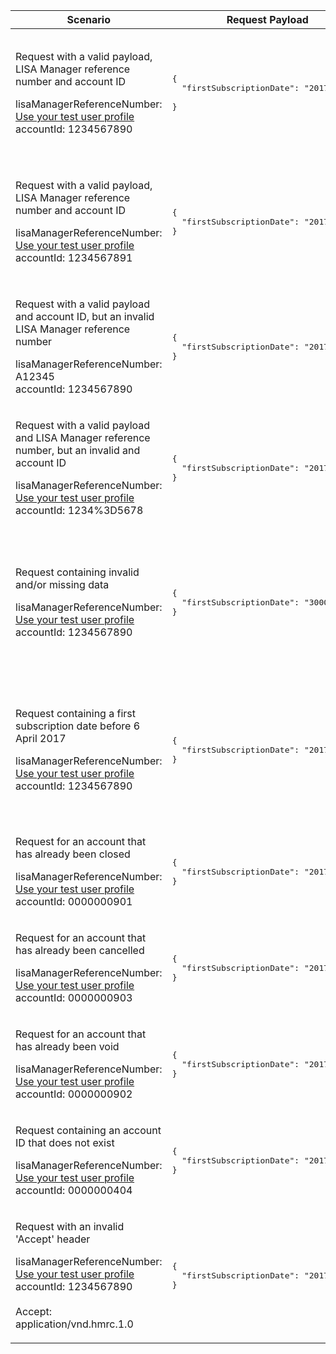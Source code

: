 <table>
    <col width="25%">
    <col width="35%">
    <col width="40%">
    <thead>
        <tr>
            <th>Scenario</th>
            <th>Request Payload</th>
            <th>Response</th>
        </tr>
    </thead>
    <tbody>
        <tr>
            <td><p>Request with a valid payload, LISA Manager reference number and account ID</p><p class="code--block">lisaManagerReferenceNumber: <a href="#testing">Use your test user profile</a><br>accountId: 1234567890</p></td>
            <td>
<pre class="code--block">
{
  "firstSubscriptionDate": "2017-05-20"<br>
}
</pre>
            </td>
            <td><p>HTTP status: <code class="code--slim">200 (OK)</code></p>
<pre class="code--block">
  {
    "status": 200,
    "success": true,
    "data": {
      "code": "UPDATED",
      "message": "Successfully updated the firstSubscriptionDate for the LISA account",
      "accountId": "1234567890"
    }
  }
</pre>
            </td>
        </tr>
        <tr>
            <td><p>Request with a valid payload, LISA Manager reference number and account ID</p><p class="code--block">lisaManagerReferenceNumber: <a href="#testing">Use your test user profile</a><br>accountId: 1234567891</p></td>
            <td>
<pre class="code--block">
{
  "firstSubscriptionDate": "2017-05-20"
}
</pre>
            </td>
            <td><p>HTTP status: <code class="code--slim">200 (OK)</code></p>
<pre class="code--block">
{
  "status": 200,
  "success": true,
  "data": {
    "code": "UPDATED_AND_ACCOUNT_VOID",
    "message": "Successfully updated the firstSubscriptionDate for the LISA account and changed the account status to void because the investor has another account with an earlier firstSubscriptionDate",
    "accountId": "1234567891"
  }
}
</pre>
            </td>
        </tr>
        <tr>
            <td><p>Request with a valid payload and account ID, but an invalid LISA Manager reference number</p><p class="code--block">lisaManagerReferenceNumber: A12345<br>accountId: 1234567890</p></td>
            <td>
<pre class="code--block">
{
  "firstSubscriptionDate": "2017-05-20"
}
</pre>
            </td>
            <td><p>HTTP status: <code class="code--slim">400 (Bad Request)</code></p>
<pre class="code--block">
{
  "code": "BAD_REQUEST",
  "message": "Enter lisaManagerReferenceNumber in the correct format, like Z1234"
}
</pre>
            </td>
        </tr>
        <tr>
            <td><p>Request with a valid payload and LISA Manager reference number, but an invalid and account ID</p><p class="code--block">lisaManagerReferenceNumber: <a href="#testing">Use your test user profile</a><br>accountId: 1234%3D5678</p></td>
            <td>
<pre class="code--block">
{
  "firstSubscriptionDate": "2017-05-20"
}
</pre>
            </td>
            <td><p>HTTP status: <code class="code--slim">400 (Bad Request)</code></p>
<pre class="code--block">
{
  "code": "BAD_REQUEST",
  "message": "Enter accountId in the correct format, like ABC12345"
}
</pre>
            </td>
        </tr>
        <tr>
            <td><p>Request containing invalid and/or missing data</p><p class="code--block">lisaManagerReferenceNumber: <a href="#testing">Use your test user profile</a><br>accountId: 1234567890</p></td>
            <td>
<pre class="code--block">
{
  "firstSubscriptionDate": "3000-01-01"
}
</pre>
            </td>
            <td><p>HTTP status: <code class="code--slim">400 (Bad Request)</code></p>
<pre class="code--block">
{
  "code": "BAD_REQUEST",
  "message": "Bad Request",
  "errors": [
    {
      "code": "INVALID_DATE",
      "message": "Date is invalid",
      "path": "/firstSubscriptionDate"
    }
  ]
}
</pre>
            </td>
        </tr>
        <tr>
            <td><p>Request containing a first subscription date before 6 April 2017</p><p class="code--block">lisaManagerReferenceNumber: <a href="#testing">Use your test user profile</a><br>accountId: 1234567890</p></td>
            <td>
<pre class="code--block">
{
  "firstSubscriptionDate": "2017-04-05"
}
</pre>
            </td>
            <td><p>HTTP status: <code class="code--slim">403 (Forbidden)</code></p>
<pre class="code--block">
{
  "code": "FORBIDDEN",
  "message": "There is a problem with the request data",
  "errors": [
    {
      "code": "INVALID_DATE",
      "message": "The firstSubscriptionDate cannot be before 6 April 2017",
      "path": "/firstSubscriptionDate"
    }
  ]
}
</pre>
            </td>
        </tr>
        <tr>
            <td><p>Request for an account that has already been closed</p><p class="code--block">lisaManagerReferenceNumber: <a href="#testing">Use your test user profile</a><br>accountId: 0000000901</p></td>
            <td>
<pre class="code--block">
{
  "firstSubscriptionDate": "2017-05-20"
}
</pre>
            </td>
            <td><p>HTTP status: <code class="code--slim">403 (Forbidden)</code></p>
<pre class="code--block">
{
  "code": "INVESTOR_ACCOUNT_ALREADY_CLOSED",
  "message": "The LISA account is already closed"
}
</pre>
            </td>
        </tr>
        <tr>
            <td><p>Request for an account that has already been cancelled</p><p class="code--block">lisaManagerReferenceNumber: <a href="#testing">Use your test user profile</a><br>accountId: 0000000903</p></td>
            <td>
<pre class="code--block">
{
  "firstSubscriptionDate": "2017-05-20"
}
</pre>
            </td>
            <td><p>HTTP status: <code class="code--slim">403 (Forbidden)</code></p>
<pre class="code--block">
{
  "code": "INVESTOR_ACCOUNT_ALREADY_CANCELLED",
  "message": "The LISA account is already cancelled"
}
</pre>
            </td>
        </tr>
        <tr>
            <td><p>Request for an account that has already been void</p><p class="code--block">lisaManagerReferenceNumber: <a href="#testing">Use your test user profile</a><br>accountId: 0000000902</p></td>
            <td>
<pre class="code--block">
{
  "firstSubscriptionDate": "2017-05-20"
}
</pre>
            </td>
            <td><p>HTTP status: <code class="code--slim">403 (Forbidden)</code></p>
<pre class="code--block">
{
  "code": "INVESTOR_ACCOUNT_ALREADY_VOID",
  "message": "The LISA account is already void"
}
</pre>
            </td>
        </tr>
        <tr>
            <td><p>Request containing an account ID that does not exist</p><p class="code--block">lisaManagerReferenceNumber: <a href="#testing">Use your test user profile</a><br>accountId: 0000000404</p></td>
            <td>
<pre class="code--block">
{
  "firstSubscriptionDate": "2017-05-20"
}
</pre>
            </td>
            <td><p>HTTP status: <code class="code--slim">404 (Not Found)</code></p>
<pre class="code--block">
{
  "code": "INVESTOR_ACCOUNTID_NOT_FOUND",
  "message": "Enter a real accountId"
}
</pre>
            </td>
        </tr>
        <tr>
            <td><p>Request with an invalid 'Accept' header</p><p class="code--block">lisaManagerReferenceNumber: <a href="#testing">Use your test user profile</a><br>accountId: 1234567890<br><br>Accept: application/vnd.hmrc.1.0</p></td>
            <td>
<pre class="code--block">
{
  "firstSubscriptionDate": "2017-05-20"
}
</pre>
            </td>
            <td><p>HTTP status: <code class="code--slim">404 (Not Found)</code></p>
<pre class="code--block">
{
  "code": "MATCHING_RESOURCE_NOT_FOUND",
  "message": "A resource with the name in the request can not be found in the API"
}
</pre>
            </td>
        </tr>
    </tbody>
</table>